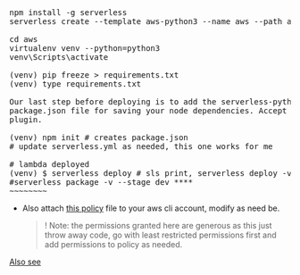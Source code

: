 <pre>
npm install -g serverless
serverless create --template aws-python3 --name aws --path aws

cd aws
virtualenv venv --python=python3
venv\Scripts\activate

(venv) pip freeze > requirements.txt
(venv) type requirements.txt

Our last step before deploying is to add the serverless-python-requirements plugin. Create a 
package.json file for saving your node dependencies. Accept the defaults, then install the 
plugin.

(venv) npm init # creates package.json
# update serverless.yml as needed, this one works for me

# lambda deployed 
(venv) $ serverless deploy # sls print, serverless deploy -v --stage dev
#serverless package -v --stage dev ****
~~~~~~~~
</pre>
- Also attach [this policy](src/aws/sns_lambda_trigger_policy.json) file to your aws cli account, modify as need be.
  > ! Note: the permissions granted here are generous as this just throw away code, go with least restricted  permissions first and 
  > add permissions to policy as needed.
  

[Also see](https://www.serverless.com/framework/docs/providers/aws/events/sns)
